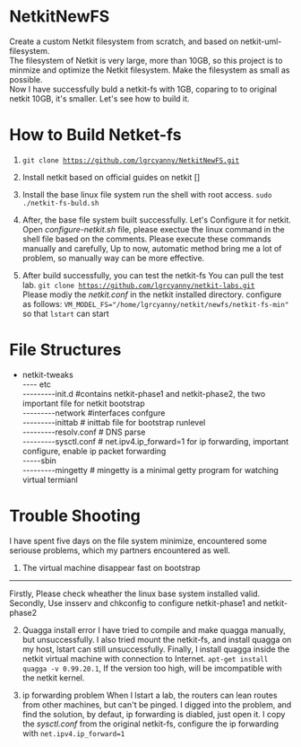 NetkitNewFS
===========

Create a custom Netkit filesystem from scratch, and based on netkit-uml-filesystem. <br>
The filesystem of Netkit is very large, more than 10GB, so this project is to minmize and optimize the Netkit filesystem. Make the filesystem as small as possible.<br>
Now I have successfully buld a netkit-fs with 1GB, coparing to to original netkit 10GB, it's smaller. Let's see how to build it.<br>

How to Build Netket-fs
===============
1. <code>git clone 	https://github.com/lgrcyanny/NetkitNewFS.git</code>
2. Install netkit based on official guides on netkit []
2. Install the base linux file system
run the shell with root access.
<code>sudo ./netkit-fs-buld.sh</code>

3. After, the base file system built successfully. Let's Configure it for netkit.
Open *configure-netkit.sh* file, please exectue the linux command in the shell file based on the comments.
Please execute these commands manually and carefully, Up to now, automatic method bring me a lot of problem, so manually way can be more effective. 

3. After build successfully, you can test the netkit-fs 
You can pull the test lab. 
<code>git clone https://github.com/lgrcyanny/netkit-labs.git </code>
Please modiy the *netkit.conf* in the netkit installed directory.
configure as follows:
<code>VM_MODEL_FS="/home/lgrcyanny/netkit/newfs/netkit-fs-min"</code>
so that <code>lstart</code> can start

File Structures
=========
- netkit-tweaks<BR>
---- etc<BR>
---------init.d   #contains netkit-phase1 and netkit-phase2, the two important file for netkit bootstrap<BR>
---------network  #interfaces confgure<br>
---------inittab  # inittab file for bootstrap runlevel<br>
---------resolv.conf # DNS parse<br>
---------sysctl.conf # net.ipv4.ip_forward=1 for ip forwarding, important configure, enable ip packet forwarding<br>
-----sbin<br>
---------mingetty # mingetty is a minimal getty program for watching virtual termianl<br>

Trouble Shooting
=======
I have spent five days on the file system minimize, encountered some seriouse problems, which my partners encountered as well.
1. The virtual machine disappear fast on bootstrap
-------------------------
Firstly, Please check wheather the linux base system installed valid.<BR>
Secondly, Use insserv and chkconfig to configure netkit-phase1 and netkit-phase2

2. Quagga install error
I have tried to compile and make quagga manually, but unsuccessfully. I also tried mount the netkit-fs, and install quagga on my host, lstart can still unsuccessfully.
Finally, I install quagga inside the netkit virtual machine with connection to Internet.
<code>apt-get install quagga -v 0.99.20.1</code>, If the version too high, will be imcompatible with the netkit kernel.

3. ip forwarding problem
When I lstart a lab, the routers can lean routes from other machines, but can't be pinged.
I digged into the problem, and find the solution, by defaut, ip forwarding is diabled, just open it.
I copy the *sysctl.conf* from the original netkit-fs, configure the ip forwarding with <code>net.ipv4.ip_forward=1</code>